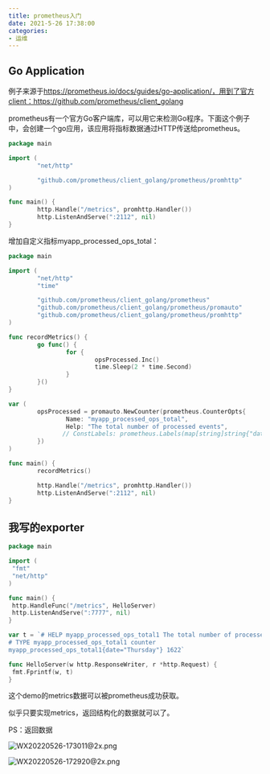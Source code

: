 ```yaml
---
title: prometheus入门
date: 2021-5-26 17:38:00
categories:
- 运维
---
```


## Go Application

例子来源于<https://prometheus.io/docs/guides/go-application/，用到了官方client：https://github.com/prometheus/client_golang>

prometheus有一个官方Go客户端库，可以用它来检测Go程序。下面这个例子中，会创建一个go应用，该应用将指标数据通过HTTP传送给prometheus。

```go
package main

import (
        "net/http"

        "github.com/prometheus/client_golang/prometheus/promhttp"
)

func main() {
        http.Handle("/metrics", promhttp.Handler())
        http.ListenAndServe(":2112", nil)
}
```

增加自定义指标myapp_processed_ops_total：

```go
package main

import (
        "net/http"
        "time"

        "github.com/prometheus/client_golang/prometheus"
        "github.com/prometheus/client_golang/prometheus/promauto"
        "github.com/prometheus/client_golang/prometheus/promhttp"
)

func recordMetrics() {
        go func() {
                for {
                        opsProcessed.Inc()
                        time.Sleep(2 * time.Second)
                }
        }()
}

var (
        opsProcessed = promauto.NewCounter(prometheus.CounterOpts{
                Name: "myapp_processed_ops_total",
                Help: "The total number of processed events",
               // ConstLabels: prometheus.Labels(map[string]string{"date": "Thursday"}),
        })
)

func main() {
        recordMetrics()

        http.Handle("/metrics", promhttp.Handler())
        http.ListenAndServe(":2112", nil)
}
```

## 我写的exporter

```go
package main

import (
 "fmt"
 "net/http"
)

func main() {
 http.HandleFunc("/metrics", HelloServer)
 http.ListenAndServe(":7777", nil)
}

var t = `# HELP myapp_processed_ops_total1 The total number of processed events
# TYPE myapp_processed_ops_total1 counter
myapp_processed_ops_total1{date="Thursday"} 1622`

func HelloServer(w http.ResponseWriter, r *http.Request) {
 fmt.Fprintf(w, t)
}
```

这个demo的metrics数据可以被prometheus成功获取。

似乎只要实现metrics，返回结构化的数据就可以了。

PS：返回数据

![WX20220526-173011@2x.png](http://tva1.sinaimg.cn/large/006gLprLgy1h2lxrjsnwwj31iu0oadmi.jpg)

![WX20220526-172920@2x.png](http://tva1.sinaimg.cn/large/006gLprLgy1h2lxqws4xxj31ko0q6dll.jpg)
